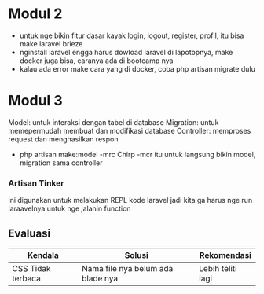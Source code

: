 # Modul 2
- untuk nge bikin fitur dasar kayak login, logout, register, profil, itu bisa make laravel brieze
- nginstall laravel engga harus dowload laravel di lapotopnya, make docker juga bisa, caranya ada di bootcamp nya
- kalau ada error make cara yang di docker, coba php artisan migrate dulu

# Modul  3
Model: untuk interaksi dengan tabel di database
Migration: untuk memepermudah membuat dan modifikasi database
Controller: memproses request dan menghasilkan respon

- php artisan make:model -mrc Chirp   -mcr itu untuk langsung bikin model, migration sama controller

### Artisan Tinker
ini digunakan untuk melakukan REPL kode laravel
jadi kita ga harus nge run laraavelnya untuk nge jalanin function




## Evaluasi
| Kendala| Solusi | Rekomendasi |
|---|---|---|
| CSS Tidak terbaca | Nama file nya belum ada blade nya | Lebih teliti lagi |




